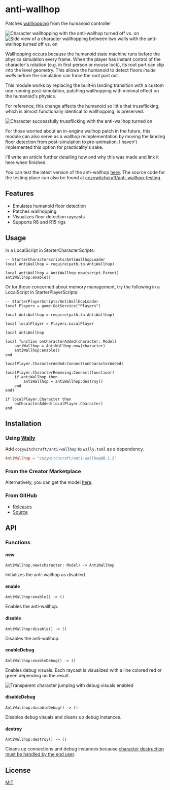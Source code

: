 # anti-wallhop

Patches [wallhopping](https://devforum.roblox.com/t/flicking-camera-allows-climbing-wall-intersections/298135) from the humanoid controller

![Character wallhopping with the anti-wallhop turned off vs. on](assets/RobloxPlayerBeta_cKoAtUvkUp.gif)
![Side view of a character wallhopping between two walls with the anti-wallhop turned off vs. on](assets/RobloxPlayerBeta_MpmGKuwfBv.gif)

Wallhopping occurs because the humanoid state machine runs before the physics simulation every frame. When the player has instant control of the character's rotation (e.g. in first person or mouse lock), its root part can clip into the level geometry. This allows the humanoid to detect floors *inside walls* before the simulation can force the root part out.

This module works by replacing the built-in landing transition with a custom one running post-simulation, patching wallhopping with minimal effect on the humanoid's physics.

For reference, this change affects the humanoid so little that trussflicking, which is almost functionally identical to wallhopping, is preserved.

![Character successfully trussflicking with the anti-wallhop turned on](assets/RobloxPlayerBeta_HLxxviqXdZ.gif)

For those worried about an in-engine wallhop patch in the future, this module can also serve as a wallhop reimplementation by moving the landing floor detection from post-simulation to pre-animation. I haven't implemented this option for practicality's sake.

I'll write an article further detailing how and why this was made and link it here when finished.

You can test the latest version of the anti-wallhop [here](https://www.roblox.com/games/17884774403/Anti-Wallhop-Testing). The source code for the testing place can also be found at [cozywitchcraft/anti-wallhop-testing](https://github.com/cozywitchcraft/anti-wallhop-testing).

## Features

* Emulates humanoid floor detection
* Patches wallhopping
* Visualizes floor detection raycasts
* Supports R6 and R15 rigs

## Usage

In a LocalScript in StarterCharacterScripts:

```luau
-- StarterCharacterScripts/AntiWallhopLoader
local AntiWallhop = require(path.to.AntiWallhop)

local antiWallhop = AntiWallhop.new(script.Parent)
antiWallhop:enable()
```

Or for those concerned about memory management, try the following in a LocalScript in StarterPlayerScripts:

```luau
-- StarterPlayerScripts/AntiWallhopLoader
local Players = game:GetService("Players")

local AntiWallhop = require(path.to.AntiWallhop)

local localPlayer = Players.LocalPlayer

local antiWallhop

local function onCharacterAdded(character: Model)
	antiWallhop = AntiWallhop.new(character)
	antiWallhop:enable()
end

localPlayer.CharacterAdded:Connect(onCharacterAdded)

localPlayer.CharacterRemoving:Connect(function()
	if antiWallhop then
		antiWallhop = antiWallhop:destroy()
	end
end)

if localPlayer.Character then
	onCharacterAdded(localPlayer.Character)
end
```

## Installation

### Using [Wally](https://github.com/UpliftGames/wally)

Add `cozywitchcraft/anti-wallhop` to `wally.toml` as a dependency.

```toml
AntiWallhop = "cozywitchcraft/anti-wallhop@0.1.2"
```

### From the Creator Marketplace

Alternatively, you can get the model [here](https://create.roblox.com/store/asset/18196739150/).

### From GitHub

* [Releases](https://github.com/cozywitchcraft/anti-wallhop/releases)
* [Source](https://raw.githubusercontent.com/cozywitchcraft/anti-wallhop/main/lib/init.luau)

## API

### Functions

#### new

`AntiWallhop.new(character: Model) -> AntiWallhop`

Initializes the anti-wallhop as disabled.

#### enable

`AntiWallhop:enable() -> ()`

Enables the anti-wallhop.

#### disable

`AntiWallhop:disable() -> ()`

Disables the anti-wallhop.

#### enableDebug

`AntiWallhop:enableDebug() -> ()`

Enables debug visuals. Each raycast is visualized with a line colored red or green depending on the result.

![Transparent character jumping with debug visuals enabled](assets/RobloxPlayerBeta_6ncHDsmHU7.gif)

#### disableDebug

`AntiWallhop:disableDebug() -> ()`

Disables debug visuals and cleans up debug instances.

#### destroy

`AntiWallhop:destroy() -> ()`

Cleans up connections and debug instances because [character destruction must be handled by the end user](https://devforum.roblox.com/t/new-player-and-character-destroy-behavior/2711317/79).

## License
[MIT](LICENSE)
